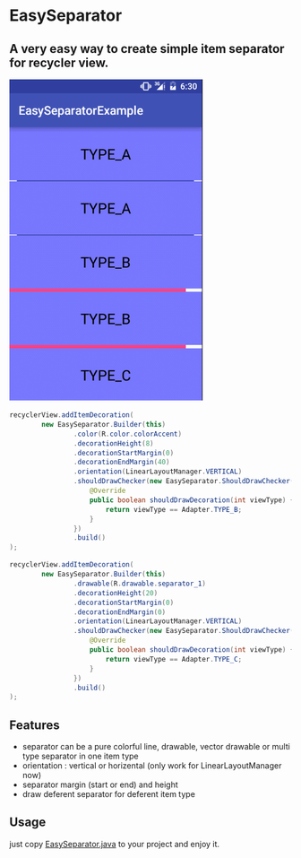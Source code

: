 # EasySeparator
A very easy way to create simple item separator for recycler view.
-----
![](https://github.com/29995270/EasySeparator/blob/master/art.gif "recyclerview")
```java
recyclerView.addItemDecoration(
        new EasySeparator.Builder(this)
                .color(R.color.colorAccent)
                .decorationHeight(8)
                .decorationStartMargin(0)
                .decorationEndMargin(40)
                .orientation(LinearLayoutManager.VERTICAL)
                .shouldDrawChecker(new EasySeparator.ShouldDrawChecker() {
                    @Override
                    public boolean shouldDrawDecoration(int viewType) {
                        return viewType == Adapter.TYPE_B;
                    }
                })
                .build()
);
```
```java
recyclerView.addItemDecoration(
        new EasySeparator.Builder(this)
                .drawable(R.drawable.separator_1)
                .decorationHeight(20)
                .decorationStartMargin(0)
                .decorationEndMargin(0)
                .orientation(LinearLayoutManager.VERTICAL)
                .shouldDrawChecker(new EasySeparator.ShouldDrawChecker() {
                    @Override
                    public boolean shouldDrawDecoration(int viewType) {
                        return viewType == Adapter.TYPE_C;
                    }
                })
                .build()
);
```
Features
--------
* separator can be a pure colorful line, drawable, vector drawable or multi type separator in one item type
* orientation : vertical or horizental (only work for LinearLayoutManager now)
* separator margin (start or end) and height
* draw deferent separator for deferent item type

Usage
--------
just copy <a href="https://github.com/29995270/EasySeparator/blob/master/app/src/main/java/com/wq/freeze/easyseparatorexample/EasySeparator.java">EasySeparator.java</a> to your project and enjoy it.